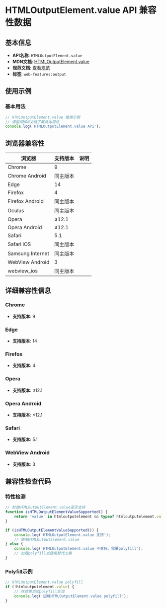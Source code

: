 # HTMLOutputElement.value API 兼容性数据

## 基本信息

- **API名称**: `HTMLOutputElement.value`
- **MDN文档**: [HTMLOutputElement.value](https://developer.mozilla.org/docs/Web/API/HTMLOutputElement/value)
- **规范文档**: [查看规范](https://html.spec.whatwg.org/multipage/form-elements.html#dom-output-value-dev)
- **标签**: `web-features:output`

## 使用示例

### 基本用法

```javascript
// HTMLOutputElement.value 使用示例
// 请查阅MDN文档了解具体用法
console.log('HTMLOutputElement.value API');
```

## 浏览器兼容性

| 浏览器 | 支持版本 | 说明 |
|--------|----------|------|
| Chrome | 9 |  |
| Chrome Android | 同主版本 |  |
| Edge | 14 |  |
| Firefox | 4 |  |
| Firefox Android | 同主版本 |  |
| Oculus | 同主版本 |  |
| Opera | ≤12.1 |  |
| Opera Android | ≤12.1 |  |
| Safari | 5.1 |  |
| Safari iOS | 同主版本 |  |
| Samsung Internet | 同主版本 |  |
| WebView Android | 3 |  |
| webview_ios | 同主版本 |  |

## 详细兼容性信息

### Chrome

- **支持版本**: 9

### Edge

- **支持版本**: 14

### Firefox

- **支持版本**: 4

### Opera

- **支持版本**: ≤12.1

### Opera Android

- **支持版本**: ≤12.1

### Safari

- **支持版本**: 5.1

### WebView Android

- **支持版本**: 3

## 兼容性检查代码

### 特性检测

```javascript
// 检查HTMLOutputElement.value是否支持
function isHTMLOutputElementValueSupported() {
    return 'value' in htmloutputelement && typeof htmloutputelement.value === 'function';
}

if (isHTMLOutputElementValueSupported()) {
    console.log('HTMLOutputElement.value 支持');
    // 使用HTMLOutputElement.value
} else {
    console.log('HTMLOutputElement.value 不支持，需要polyfill');
    // 加载polyfill或使用替代方案
}
```

### Polyfill示例

```javascript
// HTMLOutputElement.value polyfill
if (!htmloutputelement.value) {
    // 在这里添加polyfill实现
    console.log('加载HTMLOutputElement.value polyfill');
}
```

